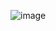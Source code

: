 ![image](https://github.com/Yogaprasadmk/My-leetcode-solutions/assets/120255515/f51dcda0-e687-4701-a821-a24e9fb870ce)
